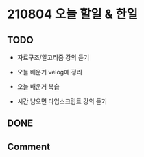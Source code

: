 # 210804 오늘 할일 & 한일

## TODO

- 자료구조/알고리즘 강의 듣기

- 오늘 배운거 velog에 정리

- 오늘 배운거 복습

- 시간 남으면 타입스크립트 강의 듣기

## DONE


## Comment

